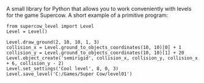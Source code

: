 A small library for Python that allows you to work conveniently with levels for the game Supercow.
A short example of a primitive program:
```
from supercow_level import Level
Level = Level()

Level.draw_ground(2, 10, 10, 1, 3)
collision_x = Level.ground_to_objects_coordinates(10, 10)[0] + 1
collision_y = Level.ground_to_objects_coordinates(10, 10)[1] + 20
Level.object_create('semirigid', collision_x, collision_y, collision_x + 6, collision_y - 2)
Level.set_settings('Cool level', 8, 0, 3)
Level.save_level('C:/Games/Super Cow/level01')
```
